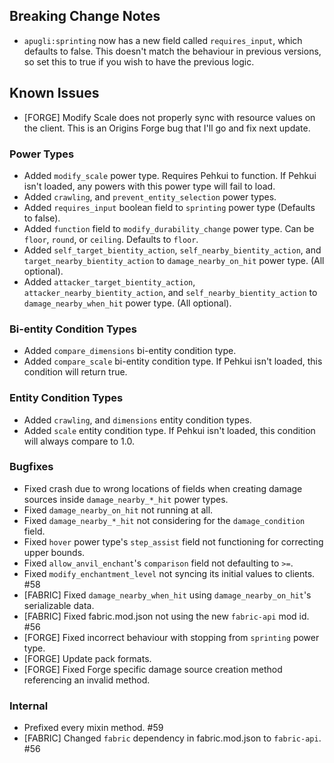 ## Breaking Change Notes
- `apugli:sprinting` now has a new field called `requires_input`, which defaults to false. This doesn't match the behaviour in previous versions, so set this to true if you wish to have the previous logic.

## Known Issues
- [FORGE] Modify Scale does not properly sync with resource values on the client. This is an Origins Forge bug that I'll go and fix next update.

### Power Types
- Added `modify_scale` power type. Requires Pehkui to function. If Pehkui isn't loaded, any powers with this power type will fail to load.
- Added `crawling`, and `prevent_entity_selection` power types.
- Added `requires_input` boolean field to `sprinting` power type (Defaults to false).
- Added `function` field to `modify_durability_change` power type. Can be `floor`, `round`, or `ceiling`. Defaults to `floor`.
- Added `self_target_bientity_action`, `self_nearby_bientity_action`, and `target_nearby_bientity_action` to `damage_nearby_on_hit` power type. (All optional).
- Added `attacker_target_bientity_action`, `attacker_nearby_bientity_action`, and `self_nearby_bientity_action` to `damage_nearby_when_hit` power type. (All optional).

### Bi-entity Condition Types
- Added `compare_dimensions` bi-entity condition type.
- Added `compare_scale` bi-entity condition type. If Pehkui isn't loaded, this condition will return true.

### Entity Condition Types
- Added `crawling`, and `dimensions` entity condition types.
- Added `scale` entity condition type. If Pehkui isn't loaded, this condition will always compare to 1.0.

### Bugfixes
- Fixed crash due to wrong locations of fields when creating damage sources inside `damage_nearby_*_hit` power types.
- Fixed `damage_nearby_on_hit` not running at all.
- Fixed `damage_nearby_*_hit` not considering for the `damage_condition` field.
- Fixed `hover` power type's `step_assist` field not functioning for correcting upper bounds.
- Fixed `allow_anvil_enchant`'s `comparison` field not defaulting to `>=`.
- Fixed `modify_enchantment_level` not syncing its initial values to clients. #58
- [FABRIC] Fixed `damage_nearby_when_hit` using `damage_nearby_on_hit`'s serializable data.
- [FABRIC] Fixed fabric.mod.json not using the new `fabric-api` mod id. #56
- [FORGE] Fixed incorrect behaviour with stopping from `sprinting` power type.
- [FORGE] Update pack formats.
- [FORGE] Fixed Forge specific damage source creation method referencing an invalid method.

### Internal
- Prefixed every mixin method. #59
- [FABRIC] Changed `fabric` dependency in fabric.mod.json to `fabric-api`. #56